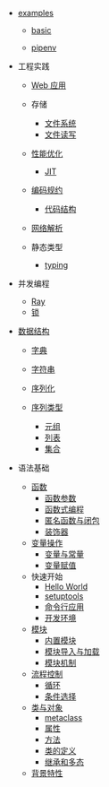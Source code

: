   - [examples](/examples/README.md)
    - [basic](/examples/basic/README.md)
      
    - [pipenv](/examples/pipenv/README.md)
      
  - 工程实践
    - [Web 应用](/工程实践/Web%20应用/README.md)
      
    - 存储
      - [文件系统](/工程实践/存储/文件系统.md)
      - [文件读写](/工程实践/存储/文件读写.md)
    - [性能优化](/工程实践/性能优化/README.md)
      - [JIT](/工程实践/性能优化/JIT.md)
    - [编码规约](/工程实践/编码规约/README.md)
      - [代码结构](/工程实践/编码规约/代码结构.md)
    - [网络解析](/工程实践/网络解析/README.md)
      
    - 静态类型
      - [typing](/工程实践/静态类型/typing.md)
  - 并发编程
    - [Ray](/并发编程/Ray.md)
    - [锁](/并发编程/锁.md)
  - [数据结构](/数据结构/README.md)
    - [字典](/数据结构/字典.md)
    - [字符串](/数据结构/字符串.md)
    - [序列化](/数据结构/序列化/README.md)
      
    - [序列类型](/数据结构/序列类型/README.md)
      - [元组](/数据结构/序列类型/元组.md)
      - [列表](/数据结构/序列类型/列表.md)
      - [集合](/数据结构/序列类型/集合.md)
  - 语法基础
    - [函数](/语法基础/函数/README.md)
      - [函数参数](/语法基础/函数/函数参数.md)
      - [函数式编程](/语法基础/函数/函数式编程.md)
      - [匿名函数与闭包](/语法基础/函数/匿名函数与闭包.md)
      - [装饰器](/语法基础/函数/装饰器.md)
    - [变量操作](/语法基础/变量操作/README.md)
      - [变量与常量](/语法基础/变量操作/变量与常量.md)
      - [变量赋值](/语法基础/变量操作/变量赋值.md)
    - 快速开始
      - [Hello World](/语法基础/快速开始/Hello%20World.md)
      - [setuptools](/语法基础/快速开始/setuptools.md)
      - [命令行应用](/语法基础/快速开始/命令行应用.md)
      - [开发环境](/语法基础/快速开始/开发环境.md)
    - [模块](/语法基础/模块/README.md)
      - [内置模块](/语法基础/模块/内置模块.md)
      - [模块导入与加载](/语法基础/模块/模块导入与加载.md)
      - [模块机制](/语法基础/模块/模块机制.md)
    - [流程控制](/语法基础/流程控制/README.md)
      - [循环](/语法基础/流程控制/循环.md)
      - [条件选择](/语法基础/流程控制/条件选择.md)
    - [类与对象](/语法基础/类与对象/README.md)
      - [metaclass](/语法基础/类与对象/metaclass.md)
      - [属性](/语法基础/类与对象/属性.md)
      - [方法](/语法基础/类与对象/方法.md)
      - [类的定义](/语法基础/类与对象/类的定义.md)
      - [继承和多态](/语法基础/类与对象/继承和多态.md)
    - [背景特性](/语法基础/背景特性/README.md)
      